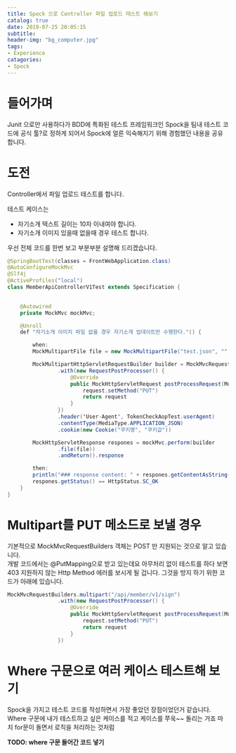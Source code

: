 ```yaml
---
title: Spock 으로 Controller 파일 업로드 테스트 해보기
catalog: true
date: 2019-07-25 20:05:15
subtitle: 
header-img: "bg_computer.jpg"
tags: 
- Experience
catagories:
- Spock
---
```


# 들어가며
Junit 으로만 사용하다가 BDD에 특화된 테스트 프레임워크인 Spock을 팀내 테스트 코드에 공식 툴?로 정하게 되어서 Spock에 얼른 익숙해지기 위해 경험했던 내용을 공유합니다.


# 도전
Controller에서 파일 업로드 테스트를 합니다.  

테스트 케이스는  
- 자기소개 텍스트 길이는 10자 이내여야 합니다.
- 자기소개 이미지 있을때 없을때 경우 테스트 합니다.


우선 전체 코드를 한번 보고 부분부분 설명해 드리겠습니다. 

~~~ java
@SpringBootTest(classes = FrontWebApplication.class)
@AutoConfigureMockMvc
@Slf4j
@ActiveProfiles("local")
class MemberApiControllerV1Test extends Specification {

    
    @Autowired
    private MockMvc mockMvc;

    @Unroll
    def "자기소개 이미지 파일 없을 경우 자기소개 업데이트만 수행한다."() {

        when:
        MockMultipartFile file = new MockMultipartFile("test.json", "", "application/json", "{\"key1\": \"value1\"}".getBytes());

        MockMultipartHttpServletRequestBuilder builder = MockMvcRequestBuilders.multipart("/api/member/v1/sign")
                .with(new RequestPostProcessor() {
                    @Override
                    public MockHttpServletRequest postProcessRequest(MockHttpServletRequest request) {
                        request.setMethod("PUT")
                        return request
                    }
                })
                .header('User-Agent', TokenCheckAopTest.userAgent)
                .contentType(MediaType.APPLICATION_JSON)
                .cookie(new Cookie("쿠키명", "쿠키값"))

        MockHttpServletResponse respones = mockMvc.perform(builder
                .file(file))
                .andReturn().response

        then:
        println("### response content: " + respones.getContentAsString())
        respones.getStatus() == HttpStatus.SC_OK
    }
}
~~~



# Multipart를 PUT 메소드로 보낼 경우

기본적으로 MockMvcRequestBuilders 객체는 POST 만 지원되는 것으로 알고 있습니다.  
개발 코드에서는 @PutMapping으로 받고 있는데요 아무처리 없이 테스트를 하다 보면 403 지원하지 않는 Http Method 에러를 보시게 될 겁니다.  그것을 방지 하기 위한 코드가 아래에 있습니다.

~~~ java
MockMvcRequestBuilders.multipart("/api/member/v1/sign")
                .with(new RequestPostProcessor() {
                    @Override
                    public MockHttpServletRequest postProcessRequest(MockHttpServletRequest request) {
                        request.setMethod("PUT")
                        return request
                    }
                })
~~~


# Where 구문으로 여러 케이스 테스트해 보기

Spock을 가지고 테스트 코드를 작성하면서 가장 좋았던 장점이었던거 같습니다.  
Where 구문에 내가 테스트하고 싶은 케이스를 적고 케이스를 쭈욱~~ 돌리는 거죠 마치 for문이 돌면서 로직을 처리하는 것처럼 

**TODO: where 구문 들어간 코드 넣기**